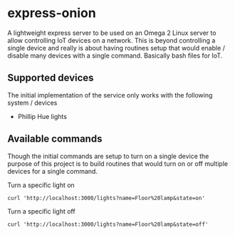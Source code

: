 # express-onion

A lightweight express server to be used on an Omega 2 Linux server to allow controlling IoT devices on a network.  This is beyond controlling a single device and really is about having routines setup that would enable / disable many devices with a single command.  Basically bash files for IoT.

## Supported devices

The initial implementation of the service only works with the following system / devices

* Phillip Hue lights

## Available commands

Though the initial commands are setup to turn on a single device the purpose of this project is to build routines that would turn on or off multiple devices for a single command.

Turn a specific light on
```ssh
curl 'http://localhost:3000/lights?name=Floor%20lamp&state=on'
```

Turn a specific light off
```ssh
curl 'http://localhost:3000/lights?name=Floor%20lamp&state=off'
```